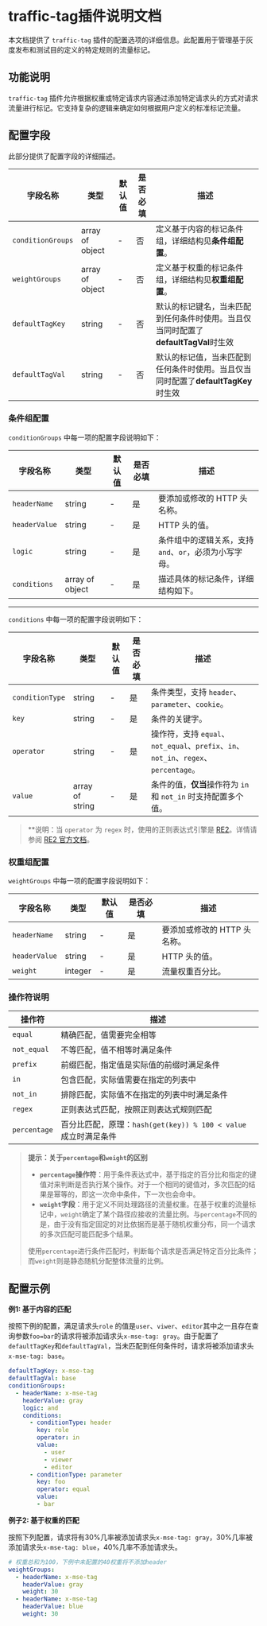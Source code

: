 # traffic-tag插件说明文档

本文档提供了 `traffic-tag` 插件的配置选项的详细信息。此配置用于管理基于灰度发布和测试目的定义的特定规则的流量标记。

## 功能说明

`traffic-tag` 插件允许根据权重或特定请求内容通过添加特定请求头的方式对请求流量进行标记。它支持复杂的逻辑来确定如何根据用户定义的标准标记流量。

## 配置字段

此部分提供了配置字段的详细描述。

| 字段名称        | 类型     | 默认值 | 是否必填 | 描述                                                         |
|----------------|----------|-------|---------|-------------------------------------------------------------|
| `conditionGroups` | array of object  | -     | 否      | 定义基于内容的标记条件组，详细结构见**条件组配置**。             |
| `weightGroups`    | array of object  | -     | 否      | 定义基于权重的标记条件组，详细结构见**权重组配置**。             |
| `defaultTagKey`   | string   | -     | 否      | 默认的标记键名，当未匹配到任何条件时使用。当且仅当同时配置了**defaultTagVal**时生效      |
| `defaultTagVal` | string   | -     | 否      | 默认的标记值，当未匹配到任何条件时使用。当且仅当同时配置了**defaultTagKey**时生效      |

### 条件组配置
`conditionGroups` 中每一项的配置字段说明如下：

| 字段名称      | 类型   | 默认值 | 是否必填 | 描述                                                         |
|--------------|--------|-------|---------|-------------------------------------------------------------|
| `headerName` | string | -     | 是      | 要添加或修改的 HTTP 头名称。                                  |
| `headerValue`| string | -     | 是      | HTTP 头的值。                                                |
| `logic`      | string | -     | 是      | 条件组中的逻辑关系，支持 `and`、`or`，必须为小写字母。         |
| `conditions` | array of object  | -     | 是      | 描述具体的标记条件，详细结构如下。                    |
---

`conditions` 中每一项的配置字段说明如下：

| 字段名称        | 类型   | 默认值 | 是否必填 | 描述                                                         |
|----------------|--------|-------|---------|-------------------------------------------------------------|
| `conditionType`| string | -     | 是      | 条件类型，支持 `header`、`parameter`、`cookie`。                 |
| `key`          | string | -     | 是      | 条件的关键字。                                               |
| `operator`     | string | -     | 是      | 操作符，支持 `equal`、`not_equal`、`prefix`、`in`、`not_in`、`regex`、`percentage`。  |
| `value`        | array of string  | -     | 是      | 条件的值，**仅当**操作符为 `in` 和 `not_in` 时支持配置多个值。 |

> **说明：当 `operator` 为 `regex` 时，使用的正则表达式引擎是 [RE2](https://github.com/google/re2)。详情请参阅 [RE2 官方文档](https://github.com/google/re2/wiki/Syntax)。

### 权重组配置

`weightGroups` 中每一项的配置字段说明如下：

| 字段名称      | 类型     | 默认值 | 是否必填 | 描述                                                         |
|--------------|----------|-------|---------|-------------------------------------------------------------|
| `headerName` | string   | -     | 是      | 要添加或修改的 HTTP 头名称。                                  |
| `headerValue`| string   | -     | 是      | HTTP 头的值。                                                |
| `weight`     | integer  | -     | 是      | 流量权重百分比。                                             |                                           

### 操作符说明
| 操作符      | 描述                                      |
|-------------|------------------------------------------|
| `equal`        | 精确匹配，值需要完全相等                  |
| `not_equal`        | 不等匹配，值不相等时满足条件              |
| `prefix`    | 前缀匹配，指定值是实际值的前缀时满足条件  |
| `in`        | 包含匹配，实际值需要在指定的列表中        |
| `not_in`    | 排除匹配，实际值不在指定的列表中时满足条件|
| `regex`     | 正则表达式匹配，按照正则表达式规则匹配    |
| `percentage`| 百分比匹配，原理：`hash(get(key)) % 100 < value` 成立时满足条件|

> **提示：关于`percentage`和`weight`的区别**
>
> - **`percentage`操作符**：用于条件表达式中，基于指定的百分比和指定的键值对来判断是否执行某个操作。对于一个相同的键值对，多次匹配的结果是幂等的，即这一次命中条件，下一次也会命中。
> - **`weight`字段**：用于定义不同处理路径的流量权重。在基于权重的流量标记中，`weight`确定了某个路径应接收的流量比例。与`percentage`不同的是，由于没有指定固定的对比依据而是基于随机权重分布，同一个请求的多次匹配可能匹配多个结果。
>
> 使用`percentage`进行条件匹配时，判断每个请求是否满足特定百分比条件；而`weight`则是静态随机分配整体流量的比例。

## 配置示例

**例1: 基于内容的匹配**

按照下例的配置，满足请求头`role` 的值是`user`、`viwer`、`editor`其中之一且存在查询参数`foo=bar`的请求将被添加请求头`x-mse-tag: gray`。由于配置了`defaultTagKey`和`defaultTagVal`，当未匹配到任何条件时，请求将被添加请求头`x-mse-tag: base`。

```yaml
defaultTagKey: x-mse-tag
defaultTagVal: base
conditionGroups:
  - headerName: x-mse-tag
    headerValue: gray
    logic: and
    conditions:
      - conditionType: header
        key: role
        operator: in
        value:
          - user
          - viewer
          - editor
      - conditionType: parameter
        key: foo
        operator: equal
        value:
        - bar
```
**例子2: 基于权重的匹配**

按照下列配置，请求将有30%几率被添加请求头`x-mse-tag: gray`，30%几率被添加请求头`x-mse-tag: blue`，40%几率不添加请求头。

```yaml
# 权重总和为100，下例中未配置的40权重将不添加header
weightGroups:
  - headerName: x-mse-tag
    headerValue: gray
    weight: 30
  - headerName: x-mse-tag
    headerValue: blue
    weight: 30
```
